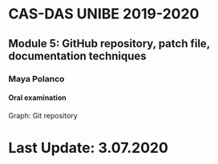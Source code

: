 # CAS-DAS UNIBE 2019-2020
## Module 5: GitHub repository, patch file, documentation techniques

### Maya Polanco

#### Oral examination


Graph: Git repository




# Last Update: 3.07.2020
